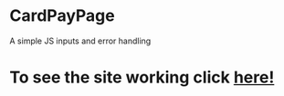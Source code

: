# CardPayPage
 A simple JS inputs and error handling

<h1>To see the site working click <a href="https://jisaacmax.github.io/CardPayPage/">here!</a></h1>

